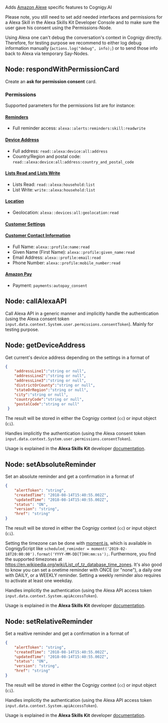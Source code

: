 Adds [Amazon Alexe](https://developer.amazon.com/docs/ask-overviews/build-skills-with-the-alexa-skills-kit.html) specific features to Cognigy.AI

Please note, you still need to set add needed interfaces and  permissions for a Alexa Skill in the Alexa Skills Kit Developer Console and to make sure the user gave his consent using the Permissions-Node.

Using Alexa one can't debug the conversation's context in Cognigy directly. Therefore, for testing purpose we recommend to either log debug information manually (`actions.log("debug", info);`) or to send those info back to Alexa via temporary Say-Nodes.

## Node: respondWithPermissionCard

Create an **ask for permission consent** card.

### Permissions

Supported parameters for the permissions list are for instance:

#### [Reminders](https://developer.amazon.com/docs/smapi/alexa-reminders-overview.html)
- Full reminder access: `alexa::alerts:reminders:skill:readwrite`
#### [Device Address](https://developer.amazon.com/docs/custom-skills/device-address-api.html)
- Full address: `read::alexa:device:all:address`
- Country/Region and postal code: `read::alexa:device:all:address:country_and_postal_code`
#### [Lists Read and Lists Write](https://developer.amazon.com/docs/custom-skills/access-the-alexa-shopping-and-to-do-lists.html)
- Lists Read: `read::alexa:household:list`
- List Write: `write::alexa:household:list`
#### [Location](https://developer.amazon.com/docs/custom-skills/location-services-for-alexa-skills.html)
- Geolocation: `alexa::devices:all:geolocation:read`
#### [Customer Settings](https://developer.amazon.com/docs/smapi/alexa-settings-api-reference.html)
#### [Customer Contact Information](https://developer.amazon.com/docs/custom-skills/request-customer-contact-information-for-use-in-your-skill.html)
- Full Name: `alexa::profile:name:read`
- Given Name (First Name): `alexa::profile:given_name:read`
- Email Address: `alexa::profile:email:read`
- Phone Number: `alexa::profile:mobile_number:read`
#### [Amazon Pay](https://developer.amazon.com/docs/amazon-pay/integrate-skill-with-amazon-pay-v2.html)
- Payment: `payments:autopay_consent`

## Node: callAlexaAPI

Call Alexa API in a generic manner and implicitly handle the authentication (using the Alexa consent token `input.data.context.System.user.permissions.consentToken`). Mainly for testing purpose.

## Node: getDeviceAddress

Get current's device address depending on the settings in a format of

```json
{
    "addressLine1":"string or null",
    "addressLine2":"string or null",
    "addressLine3":"string or null",
    "districtOrCounty":"string or null",
    "stateOrRegion":"string or null",
    "city":"string or null",
    "countryCode":"string or null",
    "postalCode":"string or null"
 }

```

The result will be stored in either the Cognigy context (`cc`) or input object (`ci`). 

Handles implicitly the authentication (using the Alexa consent token `input.data.context.System.user.permissions.consentToken`).

Usage is explained in the  **Alexa Skills Kit** developer [documentation](https://developer.amazon.com/docs/custom-skills/device-address-api.html).

## Node: setAbsoluteReminder

Set an absolute reminder and get a confirmation in a format of

```json
{
    "alertToken": "string",
    "createdTime": "2018-08-14T15:40:55.002Z",
    "updatedTime": "2018-08-14T15:40:55.002Z",
    "status": "ON",
    "version": "string",
    "href": "string"
}
```

The result will be stored in either the Cognigy context (`cc`) or input object (`ci`).

Setting the timezone can be done with [moment.js](https://momentjs.com/), which is available in CognigyScript like `scheduled_reminder = moment('2019-02-18T20:00:00').format('YYYY-MM-DD[T]HH:mm:ss');`. Furthermore, you find the supported timezones at https://en.wikipedia.org/wiki/List_of_tz_database_time_zones. It's also good to know you can set a onetime reminder with ONCE (or "none"), a daily one with DAILY, or a WEEKLY reminder. Setting a weekly reminder also requires to activate at least one weekday.

Handles implicitly the authentication (using the Alexa API access token `input.data.context.System.apiAccessToken`).

Usage is explained in the  **Alexa Skills Kit** developer [documentation](https://developer.amazon.com/docs/smapi/alexa-reminders-overview.html).


## Node: setRelativeReminder

Set a realtive reminder and get a confirmation in a format of

```json
{
    "alertToken": "string",
    "createdTime": "2018-08-14T15:40:55.002Z",
    "updatedTime": "2018-08-14T15:40:55.002Z",
    "status": "ON",
    "version": "string",
    "href": "string"
}
```

The result will be stored in either the Cognigy context (`cc`) or input object (`ci`).

Handles implicitly the authentication (using the Alexa API access token `input.data.context.System.apiAccessToken`).

Usage is explained in the  **Alexa Skills Kit** developer [documentation](https://developer.amazon.com/docs/smapi/alexa-reminders-overview.html).
